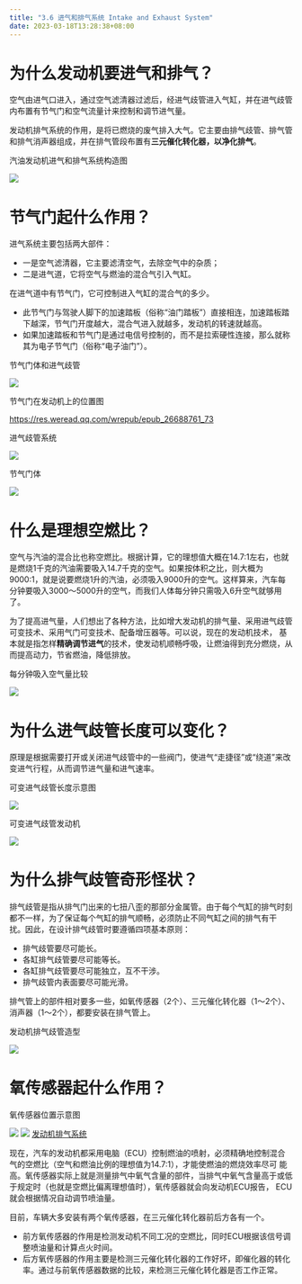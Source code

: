 ```yaml
---
title: "3.6 进气和排气系统 Intake and Exhaust System"
date: 2023-03-18T13:28:38+08:00
---
```


# 为什么发动机要进气和排气？

空气由进气口进入，通过空气滤清器过滤后，经进气歧管进入气缸，并在进气歧管内布置有节气门和空气流量计来控制和调节进气量。

发动机排气系统的作用，是将已燃烧的废气排入大气。它主要由排气歧管、排气管和排气消声器组成，并在排气管段布置有**三元催化转化器，以净化排气**。

汽油发动机进气和排气系统构造图

![](https://res.weread.qq.com/wrepub/epub_26688761_71)

# 节气门起什么作用？

进气系统主要包括两大部件：

- 一是空气滤清器，它主要滤清空气，去除空气中的杂质；
- 二是进气道，它将空气与燃油的混合气引入气缸。

在进气道中有节气门，它可控制进入气缸的混合气的多少。

- 此节气门与驾驶人脚下的加速踏板（俗称“油门踏板”）直接相连，加速踏板踏下越深，节气门开度越大，混合气进入就越多，发动机的转速就越高。
- 如果加速踏板和节气门是通过电信号控制的，而不是拉索硬性连接，那么就称其为电子节气门（俗称“电子油门”）。

节气门体和进气歧管

![](https://res.weread.qq.com/wrepub/epub_26688761_72)

节气门在发动机上的位置图

https://res.weread.qq.com/wrepub/epub_26688761_73

进气歧管系统

![](https://res.weread.qq.com/wrepub/epub_26688761_74)

节气门体

![](https://res.weread.qq.com/wrepub/epub_26688761_75)

# 什么是理想空燃比？

空气与汽油的混合比也称空燃比。根据计算，它的理想值大概在14.7∶1左右，也就是燃烧1千克的汽油需要吸入14.7千克的空气。如果按体积之比，则大概为
9000∶1，就是说要燃烧1升的汽油，必须吸入9000升的空气。这样算来，汽车每分钟要吸入3000～5000升的空气，而我们人体每分钟只需吸入6升空气就够用
了。

为了提高进气量，人们想出了各种方法，比如增大发动机的排气量、采用进气歧管可变技术、采用气门可变技术、配备增压器等。可以说，现在的发动机技术，
基本就是指怎样**精确调节进气**的技术，使发动机顺畅呼吸，让燃油得到充分燃烧，从而提高动力，节省燃油，降低排放。

每分钟吸入空气量比较

![](https://res.weread.qq.com/wrepub/epub_26688761_76)

# 为什么进气歧管长度可以变化？

原理是根据需要打开或关闭进气歧管中的一些阀门，使进气“走捷径”或“绕道”来改变进气行程，从而调节进气量和进气速率。

可变进气歧管长度示意图

![](https://res.weread.qq.com/wrepub/epub_26688761_77)

可变进气歧管发动机

![](https://res.weread.qq.com/wrepub/epub_26688761_78)

# 为什么排气歧管奇形怪状？

排气歧管是指从排气门出来的七扭八歪的那部分金属管。由于每个气缸的排气时刻都不一样，为了保证每个气缸的排气顺畅，必须防止不同气缸之间的排气有干
扰。因此，在设计排气歧管时要遵循四项基本原则：

- 排气歧管要尽可能长。
- 各缸排气歧管要尽可能等长。
- 各缸排气歧管要尽可能独立，互不干涉。
- 排气歧管内表面要尽可能光滑。

排气管上的部件相对要多一些，如氧传感器（2个）、三元催化转化器（1～2个）、消声器（1～2个），都要安装在排气管上。

发动机排气歧管造型

![](https://res.weread.qq.com/wrepub/epub_26688761_79)

# 氧传感器起什么作用？

氧传感器位置示意图

![](https://res.weread.qq.com/wrepub/epub_26688761_80)
![](https://res.weread.qq.com/wrepub/epub_26688761_81)
[发动机排气系统](http://v.youku.com/v_show/id_XMTQ4MjU1NTc3Mg==.html?from=s1.8-1-1.2)

现在，汽车的发动机都采用电脑（ECU）控制燃油的喷射，必须精确地控制混合气的空燃比（空气和燃油比例的理想值为14.7∶1），才能使燃油的燃烧效率尽可
能高。氧传感器实际上就是测量排气中氧气含量的部件，当排气中氧气含量高于或低于规定时（也就是空燃比偏离理想值时），氧传感器就会向发动机ECU报告，
ECU就会根据情况自动调节喷油量。

目前，车辆大多安装有两个氧传感器，在三元催化转化器前后方各有一个。

- 前方氧传感器的作用是检测发动机不同工况的空燃比，同时ECU根据该信号调整喷油量和计算点火时间。
- 后方氧传感器的作用主要是检测三元催化转化器的工作好坏，即催化器的转化率。通过与前氧传感器数据的比较，来检测三元催化转化器是否工作正常。
